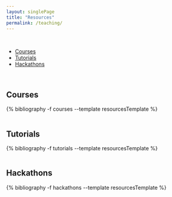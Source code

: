 ```yaml
---
layout: singlePage
title: "Resources"
permalink: /teaching/
---
```


<br>

<ul class="vcenter list-inline idxIcons" style='font-size: 1em; margin-top:1em'>
  <li>
    <a href="#-courses" class="button1">Courses</a>
  </li>
  <li>
    <a href="#-tutorials" class="button1">Tutorials</a>
  </li>
  <li>
    <a href="#-hackathons" class="button1">Hackathons</a>
  </li>
</ul>

<br>

## <i class="fa fa-chevron-right"></i> Courses

<table class="table table-hover">

  {% bibliography -f courses --template resourcesTemplate %}

</table>

## <i class="fa fa-chevron-right"></i> Tutorials

<table class="table table-hover">

  {% bibliography -f tutorials --template resourcesTemplate %}

</table>

## <i class="fa fa-chevron-right"></i> Hackathons

<table class="table table-hover">

  {% bibliography -f hackathons --template resourcesTemplate %}

</table>
